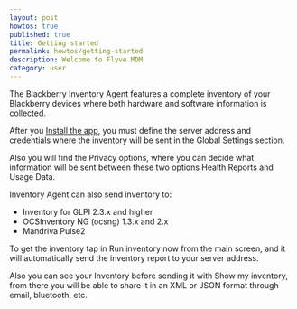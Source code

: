 ```yaml
---
layout: post
howtos: true
published: true
title: Getting started
permalink: howtos/getting-started
description: Welcome to Flyve MDM
category: user
---
```


The Blackberry Inventory Agent features a complete inventory of your Blackberry devices where both hardware and software information is collected.

After you [Install the app](http://flyve.org/blackberry-inventory-agent/), you must define the server address and credentials where the inventory will be sent in the Global Settings section.

Also you will find the Privacy options, where you can decide what information will be sent between these two options Health Reports and Usage Data.

Inventory Agent can also send inventory to:

* Inventory for GLPI 2.3.x and higher
* OCSInventory NG (ocsng) 1.3.x and 2.x
* Mandriva Pulse2

To get the inventory tap in Run inventory now from the main screen, and it will automatically send the inventory report to your server address.

Also you can see your Inventory before sending it with Show my inventory, from there you will be able to share it in an XML or JSON format through email, bluetooth, etc.